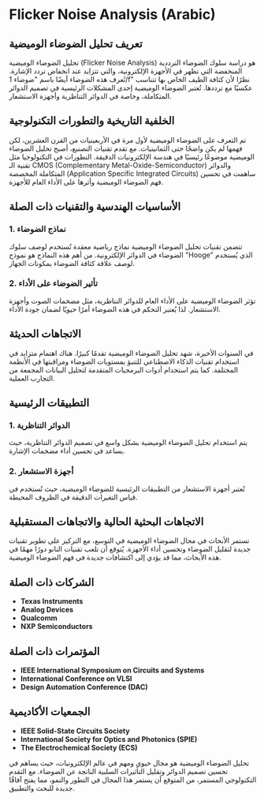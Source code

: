 # Flicker Noise Analysis (Arabic)

## تعريف تحليل الضوضاء الوميضية

تحليل الضوضاء الوميضية (Flicker Noise Analysis) هو دراسة سلوك الضوضاء الترددية المنخفضة التي تظهر في الأجهزة الإلكترونية، والتي تتزايد عند انخفاض تردد الإشارة. تُعرف هذه الضوضاء أيضًا باسم "ضوضاء 1/f" نظرًا لأن كثافة الطيف الخاص بها تتناسب عكسيًا مع ترددها. تُعتبر الضوضاء الوميضية إحدى المشكلات الرئيسية في تصميم الدوائر المتكاملة، وخاصة في الدوائر التناظرية وأجهزة الاستشعار.

## الخلفية التاريخية والتطورات التكنولوجية

تم التعرف على الضوضاء الوميضية لأول مرة في الأربعينيات من القرن العشرين، لكن فهمها لم يكن واضحًا حتى الثمانينيات. مع تقدم تقنيات التصنيع، أصبح تحليل الضوضاء الوميضية موضوعًا رئيسيًا في هندسة الإلكترونيات الدقيقة. التطورات في التكنولوجيا مثل تقنية الـ CMOS (Complementary Metal-Oxide-Semiconductor) والدوائر المتكاملة المخصصة (Application Specific Integrated Circuits) ساهمت في تحسين فهم الضوضاء الوميضية وأثرها على الأداء العام للأجهزة.

## الأساسيات الهندسية والتقنيات ذات الصلة

### 1. نماذج الضوضاء

تتضمن تقنيات تحليل الضوضاء الوميضية نماذج رياضية معقدة تُستخدم لوصف سلوك الضوضاء في الدوائر الإلكترونية. من أهم هذه النماذج هو نموذج "Hooge" الذي يُستخدم لوصف علاقة كثافة الضوضاء بمكونات الجهاز.

### 2. تأثير الضوضاء على الأداء

تؤثر الضوضاء الوميضية على الأداء العام للدوائر التناظرية، مثل مضخمات الصوت وأجهزة الاستشعار. لذا يُعتبر التحكم في هذه الضوضاء أمرًا حيويًا لضمان جودة الأداء.

## الاتجاهات الحديثة

في السنوات الأخيرة، شهد تحليل الضوضاء الوميضية تقدمًا كبيرًا. هناك اهتمام متزايد في استخدام تقنيات الذكاء الاصطناعي للتنبؤ بمستويات الضوضاء ومراقبتها في الأنظمة المختلفة. كما يتم استخدام أدوات البرمجيات المتقدمة لتحليل البيانات المجمعة من التجارب العملية.

## التطبيقات الرئيسية

### 1. الدوائر التناظرية

يتم استخدام تحليل الضوضاء الوميضية بشكل واسع في تصميم الدوائر التناظرية، حيث يساعد في تحسين أداء مضخمات الإشارة.

### 2. أجهزة الاستشعار

تُعتبر أجهزة الاستشعار من التطبيقات الرئيسية للضوضاء الوميضية، حيث تُستخدم في قياس التغيرات الدقيقة في الظروف المحيطة.

## الاتجاهات البحثية الحالية والاتجاهات المستقبلية

تستمر الأبحاث في مجال الضوضاء الوميضية في التوسع، مع التركيز على تطوير تقنيات جديدة لتقليل الضوضاء وتحسين أداء الأجهزة. يُتوقع أن تلعب تقنيات النانو دورًا مهمًا في هذه الأبحاث، مما قد يؤدي إلى اكتشافات جديدة في فهم الضوضاء الوميضية.

## الشركات ذات الصلة

- **Texas Instruments**
- **Analog Devices**
- **Qualcomm**
- **NXP Semiconductors**

## المؤتمرات ذات الصلة

- **IEEE International Symposium on Circuits and Systems**
- **International Conference on VLSI**
- **Design Automation Conference (DAC)**

## الجمعيات الأكاديمية

- **IEEE Solid-State Circuits Society**
- **International Society for Optics and Photonics (SPIE)**
- **The Electrochemical Society (ECS)**

تحليل الضوضاء الوميضية هو مجال حيوي ومهم في عالم الإلكترونيات، حيث يساهم في تحسين تصميم الدوائر وتقليل التأثيرات السلبية الناتجة عن الضوضاء. مع التقدم التكنولوجي المستمر، من المتوقع أن يستمر هذا المجال في التطور والنمو، مما يفتح آفاقًا جديدة للبحث والتطبيق.